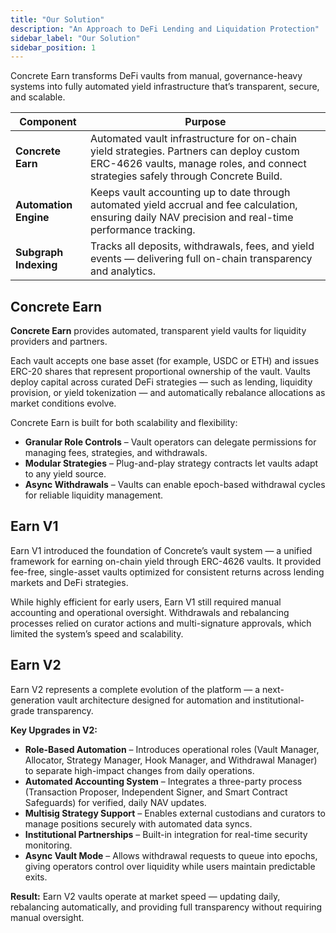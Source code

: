 ```yaml
---
title: "Our Solution"
description: "An Approach to DeFi Lending and Liquidation Protection"
sidebar_label: "Our Solution"
sidebar_position: 1
---
```


Concrete Earn transforms DeFi vaults from manual, governance-heavy systems into fully automated yield infrastructure that’s transparent, secure, and scalable.

| **Component**                  | **Purpose**                                                                                                                                                                   |
| ------------------------------ | ----------------------------------------------------------------------------------------------------------------------------------------------------------------------------- |
| **Concrete Earn**              | Automated vault infrastructure for on-chain yield strategies. Partners can deploy custom ERC-4626 vaults, manage roles, and connect strategies safely through Concrete Build. |
| **Automation Engine**          | Keeps vault accounting up to date through automated yield accrual and fee calculation, ensuring daily NAV precision and real-time performance tracking.                       |
| **Subgraph Indexing**          | Tracks all deposits, withdrawals, fees, and yield events — delivering full on-chain transparency and analytics.                                                               |

## Concrete Earn

**Concrete Earn** provides automated, transparent yield vaults for liquidity providers and partners.

Each vault accepts one base asset (for example, USDC or ETH) and issues ERC-20 shares that represent proportional ownership of the vault.
Vaults deploy capital across curated DeFi strategies — such as lending, liquidity provision, or yield tokenization — and automatically rebalance allocations as market conditions evolve.

Concrete Earn is built for both scalability and flexibility:

* **Granular Role Controls** – Vault operators can delegate permissions for managing fees, strategies, and withdrawals.
* **Modular Strategies** – Plug-and-play strategy contracts let vaults adapt to any yield source.
* **Async Withdrawals** – Vaults can enable epoch-based withdrawal cycles for reliable liquidity management.

## Earn V1

Earn V1 introduced the foundation of Concrete’s vault system — a unified framework for earning on-chain yield through ERC-4626 vaults.
It provided fee-free, single-asset vaults optimized for consistent returns across lending markets and DeFi strategies.

While highly efficient for early users, Earn V1 still required manual accounting and operational oversight. Withdrawals and rebalancing processes relied on curator actions and multi-signature approvals, which limited the system’s speed and scalability.

## Earn V2

Earn V2 represents a complete evolution of the platform — a next-generation vault architecture designed for automation and institutional-grade transparency.

**Key Upgrades in V2:**

* **Role-Based Automation** – Introduces operational roles (Vault Manager, Allocator, Strategy Manager, Hook Manager, and Withdrawal Manager) to separate high-impact changes from daily operations.
* **Automated Accounting System** – Integrates a three-party process (Transaction Proposer, Independent Signer, and Smart Contract Safeguards) for verified, daily NAV updates.
* **Multisig Strategy Support** – Enables external custodians and curators to manage positions securely with automated data syncs.
* **Institutional Partnerships** – Built-in integration for real-time security monitoring.
* **Async Vault Mode** – Allows withdrawal requests to queue into epochs, giving operators control over liquidity while users maintain predictable exits.

**Result:** Earn V2 vaults operate at market speed — updating daily, rebalancing automatically, and providing full transparency without requiring manual oversight.
